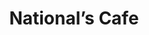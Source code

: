 ---
layout: place
title: "National’s Cafe"
permalink: /nevada/carson-city/national-s-cafe.html
stateAbbr: NV
stateName: Nevada
cityName: Carson City
seo:
  name: "National’s Cafe"
  type: Restaurant
  links: http://nationalscafesushi.com/
description: "National’s Cafe serves delicious sushi in Carson City, Nevada. Try fresh Japanese dishes for a great dining experience. "
place_id: ChIJ12fg4r0KmYARWw1sTH0Jj20
photos:
  - name: >-
      places/ChIJ12fg4r0KmYARWw1sTH0Jj20/photos/AeeoHcLT1yHbdXhms-j3NIWeH2wEIyJaie9q3Htla7qJAZAfaW7xgwyBf3wSu8sOYaW7AtM6Nq8rS2hSZ_5P-Ink-PNUJRro8LQ2RU3ZdksolsjaR3B1LXSkjwi8l_2tYUZSjKlTsJHUAZ5HEKoyNlaoo1EPaQbNH0tBqEwxxlQN5O0muOngACZg-zGXS-BZsyb3VTzFv_UjpdQufuJ1_x5i0xVezeAtGC6HhfvhQp3SJHUTC0Cx7V7X8gbRKf-BPZCDXsK5rcZ1uZ1EeAIw0e8dKtpgTn1UXPayTzxeL0PtS85Eyw
    widthPx: 1920
    heightPx: 1280
    authorAttributions:
      - displayName: National’s Cafe
        uri: https://maps.google.com/maps/contrib/113423670320343775318
        photoUri: >-
          https://lh3.googleusercontent.com/a-/ALV-UjXvnr7cjaDPwp9wYu5qO7XzL5FMVa5i3RcXVjseytbtXG6ZTkg=s100-p-k-no-mo
    flagContentUri: >-
      https://www.google.com/local/imagery/report/?cb_client=maps_api_places.places_api&image_key=!1e10!2sAF1QipMRQZGZqHeUDWMl_rtZSXd8TmdXIzUFzPivdTbq&hl=en-US
    googleMapsUri: >-
      https://www.google.com/maps/place//data=!3m4!1e2!3m2!1sAF1QipMRQZGZqHeUDWMl_rtZSXd8TmdXIzUFzPivdTbq!2e10!4m2!3m1!1s0x80990abde2e067d7:0x6d8f097d4c6c0d5b
  - name: >-
      places/ChIJ12fg4r0KmYARWw1sTH0Jj20/photos/AeeoHcL5DCj2r9aUFDDkYRTOK1d8nzoudmlPnh1ZeMvzSo9ziepxZHVkmscVknmm8OFp8ecQgv68Y3bpA3czoe3lOzbM2D4JsWSV6N54NyT6h4q_ymLUMRIP-KPdxIi74dC4dQgzpS6_ipSSHSh-MPeyAT5xI6nEDj-VqvBgpWrBk7Y9N_TikoSLba6jMoA70_wNZBqFUaat9UYQPXyIE_9vKgIbgyQDS9qiNwC1mEy44-x-45iZJ0n9oMZkmQ8CLGtgvlGfAeLQN2360I9MmmDpIIDKwdgfuQPZLVdzcfLY2mkNAoaIGsaSvYaM9ZB4wgV1DBLc9tgalqRMqjD_ioHAH37ohCo9cENXp9HQVxHaUOSEqEpBS1Bj_KebOWcROYA0t6eaA0L8lPmEELsQUX4KPGEUSPf5zvtZnwR8KrPa8avYDgWv
    widthPx: 3000
    heightPx: 4000
    authorAttributions:
      - displayName: Raven Raven
        uri: https://maps.google.com/maps/contrib/101276685865363102654
        photoUri: >-
          https://lh3.googleusercontent.com/a-/ALV-UjUR201ONOYz7Ewn8JrqSYiYY4oamj8q2b1DZJHVAK0oHeC_yXeHGQ=s100-p-k-no-mo
    flagContentUri: >-
      https://www.google.com/local/imagery/report/?cb_client=maps_api_places.places_api&image_key=!1e10!2sCIHM0ogKEICAgMCI9Ov9jQE&hl=en-US
    googleMapsUri: >-
      https://www.google.com/maps/place//data=!3m4!1e2!3m2!1sCIHM0ogKEICAgMCI9Ov9jQE!2e10!4m2!3m1!1s0x80990abde2e067d7:0x6d8f097d4c6c0d5b
  - name: >-
      places/ChIJ12fg4r0KmYARWw1sTH0Jj20/photos/AeeoHcKYUgi6PZqTD73AG11si2FrcADlZwuly98OuAkUo9c31yCLq1PtICVB8OMV4XdjIFmUsYC39LSwQZQ_hYjGenJpgimGG4ISUeFS-s6uJu6R8U82gihIXSaNFV5MOS6l_u9CKfzFJTisc2IjYFNsIRiWYoGvQwVgvQKSCrdnmegBbb0MgEY71q7kpeOxjUYUmi2D7b0APPagvEzBnJ3bS5ZDrKLrTn9Nvk-rLt0yBaCax6BYC9ACM-Fk7cg8cVEKbs_WLFCPliVcJSB-oAc3NfFZNwaNnEIzzmvj3OpuD9NpHw
    widthPx: 640
    heightPx: 960
    authorAttributions:
      - displayName: National’s Cafe
        uri: https://maps.google.com/maps/contrib/113423670320343775318
        photoUri: >-
          https://lh3.googleusercontent.com/a-/ALV-UjXvnr7cjaDPwp9wYu5qO7XzL5FMVa5i3RcXVjseytbtXG6ZTkg=s100-p-k-no-mo
    flagContentUri: >-
      https://www.google.com/local/imagery/report/?cb_client=maps_api_places.places_api&image_key=!1e10!2sAF1QipNduAB2lYcD_kFM6SSrm-t4RAJTbSVIFJgnF3FH&hl=en-US
    googleMapsUri: >-
      https://www.google.com/maps/place//data=!3m4!1e2!3m2!1sAF1QipNduAB2lYcD_kFM6SSrm-t4RAJTbSVIFJgnF3FH!2e10!4m2!3m1!1s0x80990abde2e067d7:0x6d8f097d4c6c0d5b
  - name: >-
      places/ChIJ12fg4r0KmYARWw1sTH0Jj20/photos/AeeoHcJS6Iw0bwAp5PMhu6Yj4NZ_bKXz55sfZmP9J27_C5uDI-u_7zqHsuMqk0YHP16YAZRs3BurA4uB19mp8CbRBXSEqNDeWZXkbegOCL4cfOUw1ISl_X7SxuWOSWidwr5Yuejn_3uWo6hk8uyDtGItQbdnlM9cXz_pY1krNc9X1ngFkLpS2BFx1LQH1UnNd4yCF_rRQVm697yvM_HG48IbH7s8n8wzXivLYFMY7A6rv2k787C9pHJhnuWh6ZINB5TCGAZwTk1N1vEH94QqJdR4MZQMYIS2G6gO6zpjkuoVdfL4cEqPpGtpgm5XrDj-yi3Q5rm8_212DlRn64mKuxQrH1Ph1e_E-31sKW6aBHzKECMyjCV9KnQs3N34oxPhul2Kx_-gmyDtqyXobGftGoYKnCMQUYgJJUA8Y3b7Pxo2M9TvBg
    widthPx: 4032
    heightPx: 3024
    authorAttributions:
      - displayName: Chris
        uri: https://maps.google.com/maps/contrib/117372540250033906492
        photoUri: >-
          https://lh3.googleusercontent.com/a-/ALV-UjUld9ufGxRiu-rOHC9JD9lmQSWMjKunBgy_sxorso0k9Int5OZc=s100-p-k-no-mo
    flagContentUri: >-
      https://www.google.com/local/imagery/report/?cb_client=maps_api_places.places_api&image_key=!1e10!2sCIHM0ogKEICAgIDeouqlHA&hl=en-US
    googleMapsUri: >-
      https://www.google.com/maps/place//data=!3m4!1e2!3m2!1sCIHM0ogKEICAgIDeouqlHA!2e10!4m2!3m1!1s0x80990abde2e067d7:0x6d8f097d4c6c0d5b
  - name: >-
      places/ChIJ12fg4r0KmYARWw1sTH0Jj20/photos/AeeoHcJ1PcGYfsrC8oG9RMeka4pKNZJ_cOK_Mhf4A7v1vftd-p1Cu9N-aRc-jelfIHZPs5TDnRqxe51XdraKbnAGuzknmn_qeWfm6XU1U43MkuqVXuCumUXdtMBaFF8I0hnZTwednviNWXg7L2KVj_3b_7Guc7hLIVJt9xYK9adyauBc6655sbpsgEc2X0GN37YLYzqbs3NrhNKcjBWoPMpbAUyl97KP18wai7ZxdGJnLZmJ4EXWyE-8WM6qwUVk19uHOdEU-3zU_O_dw-QWDCao72kQxW375aqiDakdbiIe6-i4E6FmRYs6P3Aso8Ele2r6DsQkmLqedkFFyBwFTq--awRGtfuFp8uWROLf7C8TjSL681B9x9WTGbJmdi2JHRNNbuIbN7rSrLpSvfb7lcixClVlfrsY2KczPqo-FaSvsmJm4Wg
    widthPx: 4032
    heightPx: 3024
    authorAttributions:
      - displayName: Chris
        uri: https://maps.google.com/maps/contrib/117372540250033906492
        photoUri: >-
          https://lh3.googleusercontent.com/a-/ALV-UjUld9ufGxRiu-rOHC9JD9lmQSWMjKunBgy_sxorso0k9Int5OZc=s100-p-k-no-mo
    flagContentUri: >-
      https://www.google.com/local/imagery/report/?cb_client=maps_api_places.places_api&image_key=!1e10!2sCIHM0ogKEICAgIDeouqlnAE&hl=en-US
    googleMapsUri: >-
      https://www.google.com/maps/place//data=!3m4!1e2!3m2!1sCIHM0ogKEICAgIDeouqlnAE!2e10!4m2!3m1!1s0x80990abde2e067d7:0x6d8f097d4c6c0d5b
  - name: >-
      places/ChIJ12fg4r0KmYARWw1sTH0Jj20/photos/AeeoHcKck7OnWNeL3DJeddt0utHX60FNloIKoHPGnGV1_X5Fl9hxay07M31k5ZR9Ne9AfoPIKZbgJkDcyhuZVqoVkYu2EEs75CdVTy85jqPQepJ7E4POizyPV0esf8rLfD3wqJ7AaveYI-mYYHIZHPTTCp_WrLbMlGO4KVm67NtrDe7uxnQkOI2n6kixQOAtG6VFHr-48eopfQCsqC8neUctwErj3LrM-Mk5JrMFDNSYk3kcwTR2vRxQOyy8OOcq2zjwMzKKKXmNZJE57BfxdoNjqQUXTChaZD8s19I1amp6GaIiPAfpPd7eEfzHOqG4SOwv3WvZ3WS9gsXzItjHWx4QSudLbRdjyDpr-T2tbQku1awZCwPllsBlEAF20bHxfcsiu8KxNxg23Z7m0MjSlTuYtACp-eWSwoxSdeh6NPO9nYvczA
    widthPx: 3629
    heightPx: 1908
    authorAttributions:
      - displayName: Marco Jaen
        uri: https://maps.google.com/maps/contrib/104349224949506414986
        photoUri: >-
          https://lh3.googleusercontent.com/a-/ALV-UjUrWQagDr_45Zm1Kd5Kmui2vhuMl7iBQtje5oM5HXwwjY6lC7MN=s100-p-k-no-mo
    flagContentUri: >-
      https://www.google.com/local/imagery/report/?cb_client=maps_api_places.places_api&image_key=!1e10!2sCIHM0ogKEICAgID-ormWDQ&hl=en-US
    googleMapsUri: >-
      https://www.google.com/maps/place//data=!3m4!1e2!3m2!1sCIHM0ogKEICAgID-ormWDQ!2e10!4m2!3m1!1s0x80990abde2e067d7:0x6d8f097d4c6c0d5b
  - name: >-
      places/ChIJ12fg4r0KmYARWw1sTH0Jj20/photos/AeeoHcJyiqp8LD0CpTXsgNIpEM8j-s-sIzd6_SOlFbOwl84zhnRceB4Ksuj4MLH8oZkfthiksof-4XnhoNghPTCSYkLGKMYBfce8NE3Zypf-PE0n6rWr4yBdTbTee-1YYeNMCkhMdY4CscMwku7nojuTwCiqF6MR8K2lnHb_5cpUNWawhPNvb3ramtjyXlotn6fmnXAS6dhMh5I4Oz4yw-DAOMnXXOcZ4Foagd6QFHohorTXdzdnNxD2H1mJ95FR5dpn02iBlbeOo53wAErdF1hF-zHSr_heRZsAvy6fI4mt-REB1Q
    widthPx: 640
    heightPx: 960
    authorAttributions:
      - displayName: National’s Cafe
        uri: https://maps.google.com/maps/contrib/113423670320343775318
        photoUri: >-
          https://lh3.googleusercontent.com/a-/ALV-UjXvnr7cjaDPwp9wYu5qO7XzL5FMVa5i3RcXVjseytbtXG6ZTkg=s100-p-k-no-mo
    flagContentUri: >-
      https://www.google.com/local/imagery/report/?cb_client=maps_api_places.places_api&image_key=!1e10!2sAF1QipNPaDEeKWzVUKMZq3tRlhMAn2oTe3spQJZapDpI&hl=en-US
    googleMapsUri: >-
      https://www.google.com/maps/place//data=!3m4!1e2!3m2!1sAF1QipNPaDEeKWzVUKMZq3tRlhMAn2oTe3spQJZapDpI!2e10!4m2!3m1!1s0x80990abde2e067d7:0x6d8f097d4c6c0d5b
  - name: >-
      places/ChIJ12fg4r0KmYARWw1sTH0Jj20/photos/AeeoHcINVwI5jDcT1wnwTW67v4NSoHs1cHWSCsduAzBdPK8cURMX5DFouzm7HhxPaj9pqdIMYp_3KMfNhVMfzV_h4INBKGGmAsvPsgS3XzIYbb0XrDFVd7YDzQo2WY-CIWB1Hmj8DGEoaD-3VS67zrSMFIL3EsCwM1r0joUOAcg3lvFuXR7xu7qbdOHrcU8AYXAfGDzcREC9SZem1wkVXd32dGOh9jpALWabPUbxbK4U2FONlbbDxsAmtwwVsYjefAuVtPraE1f6Gy86crMesL8ZThZwI1bJqBuv1MT98KeRm7_Uaw
    widthPx: 1280
    heightPx: 1920
    authorAttributions:
      - displayName: National’s Cafe
        uri: https://maps.google.com/maps/contrib/113423670320343775318
        photoUri: >-
          https://lh3.googleusercontent.com/a-/ALV-UjXvnr7cjaDPwp9wYu5qO7XzL5FMVa5i3RcXVjseytbtXG6ZTkg=s100-p-k-no-mo
    flagContentUri: >-
      https://www.google.com/local/imagery/report/?cb_client=maps_api_places.places_api&image_key=!1e10!2sAF1QipPqlDcqNubbECSltGiD-FNSJbAcrx69aNcLIgIx&hl=en-US
    googleMapsUri: >-
      https://www.google.com/maps/place//data=!3m4!1e2!3m2!1sAF1QipPqlDcqNubbECSltGiD-FNSJbAcrx69aNcLIgIx!2e10!4m2!3m1!1s0x80990abde2e067d7:0x6d8f097d4c6c0d5b
  - name: >-
      places/ChIJ12fg4r0KmYARWw1sTH0Jj20/photos/AeeoHcIsTj_hm1vpjrqdj7SDbuux78onfq9P3Ga439pbNBJn_0lZDryqdEKmSvq6BftckJq_mSM5tgUprhhyoEHgHqzEHGDjwCZy1BqunPC7YjK0K-sQTWi8Jc-tLAo-uyI7ApRrDhU5ubjXNw77ltzD2QuNg7wzFMJIEU32DjIHqljhuGikBokOdw-77Tuwz3AjMtohhRk8us9cwMKQ2Q-DoGqjRI-xhxi1TVUZizpqe2qGJ6YZd1Eb8hURg-HiUX5gV7PK1rV4dAW7hQSJloxLzrTme3ZTL7_SWDSBhDPR2GuVPw
    widthPx: 1280
    heightPx: 1920
    authorAttributions:
      - displayName: National’s Cafe
        uri: https://maps.google.com/maps/contrib/113423670320343775318
        photoUri: >-
          https://lh3.googleusercontent.com/a-/ALV-UjXvnr7cjaDPwp9wYu5qO7XzL5FMVa5i3RcXVjseytbtXG6ZTkg=s100-p-k-no-mo
    flagContentUri: >-
      https://www.google.com/local/imagery/report/?cb_client=maps_api_places.places_api&image_key=!1e10!2sAF1QipNkG2Vy2tPGFYkcil7DtVlbnJrVTKeM_ynKcl8y&hl=en-US
    googleMapsUri: >-
      https://www.google.com/maps/place//data=!3m4!1e2!3m2!1sAF1QipNkG2Vy2tPGFYkcil7DtVlbnJrVTKeM_ynKcl8y!2e10!4m2!3m1!1s0x80990abde2e067d7:0x6d8f097d4c6c0d5b
  - name: >-
      places/ChIJ12fg4r0KmYARWw1sTH0Jj20/photos/AeeoHcLGAY8RY1qwhCQtpBoigc2NC2XEctqZGet4aAspgeLKYAbztFky9Rf0KjeBsXFa55x2cAO_8xASZKriVQAkGn-qWorjAeAlh2tNByhQauMpk2LMLbEUaQMRxXIjmmVedz9x7655p4SuFj-3MgFVWl-H7C7_IM8s-CuBmEMMK4T9-Op6rdDKsw_L7aS5SjYXI_7LO-K0Ib4LwIMM0miex6Tcmchg-P1m8KSxfyM6kzn7KAnAiZaWM8SgWREkctvfnxIY1u98PIc2G-J_Vt4QBnPs98m7bl_bvmf9AHYYY-kLvw
    widthPx: 1280
    heightPx: 1920
    authorAttributions:
      - displayName: National’s Cafe
        uri: https://maps.google.com/maps/contrib/113423670320343775318
        photoUri: >-
          https://lh3.googleusercontent.com/a-/ALV-UjXvnr7cjaDPwp9wYu5qO7XzL5FMVa5i3RcXVjseytbtXG6ZTkg=s100-p-k-no-mo
    flagContentUri: >-
      https://www.google.com/local/imagery/report/?cb_client=maps_api_places.places_api&image_key=!1e10!2sAF1QipP5HETj7lnx5SD7WrGFLwNpKiqNxIMDNjqqm53s&hl=en-US
    googleMapsUri: >-
      https://www.google.com/maps/place//data=!3m4!1e2!3m2!1sAF1QipP5HETj7lnx5SD7WrGFLwNpKiqNxIMDNjqqm53s!2e10!4m2!3m1!1s0x80990abde2e067d7:0x6d8f097d4c6c0d5b
address: '444 E William St Suite #6, Carson City, NV 89701, USA'
street: '444 E William St Suite #6'
city: Carson City
state: NV
zip: '89701'
country: USA
neighborhood: null
latitude: '39.170734'
longitude: '-119.763521'
accessibility_options:
  wheelchairAccessibleParking: true
  wheelchairAccessibleEntrance: true
business_status: OPERATIONAL
name: National’s Cafe
google_maps_links:
  directionsUri: >-
    https://www.google.com/maps/dir//''/data=!4m7!4m6!1m1!4e2!1m2!1m1!1s0x80990abde2e067d7:0x6d8f097d4c6c0d5b!3e0
  placeUri: https://maps.google.com/?cid=7894539105561480539
  writeAReviewUri: >-
    https://www.google.com/maps/place//data=!4m3!3m2!1s0x80990abde2e067d7:0x6d8f097d4c6c0d5b!12e1
  reviewsUri: >-
    https://www.google.com/maps/place//data=!4m4!3m3!1s0x80990abde2e067d7:0x6d8f097d4c6c0d5b!9m1!1b1
  photosUri: >-
    https://www.google.com/maps/place//data=!4m3!3m2!1s0x80990abde2e067d7:0x6d8f097d4c6c0d5b!10e5
primary_type: Sushi Restaurant
opening_hours:
  regular: null
  current: null
secondary_opening_hours:
  regular:
    weekdayDescriptions: null
    type: null
  current:
    weekdayDescriptions: null
    type: null
phone: (775) 841-7377
price_level: null
price_range: $20 &ndash; $30
rating: '4.5'
rating_count: 153
website: http://nationalscafesushi.com/
reviews: null
parking_options: null
payment_options: null
allow_dogs: null
curbside_pickup: null
delivery: null
dine_in: null
good_for_children: null
good_for_groups: null
good_for_sports: null
live_music: null
menu_for_children: null
outdoor_seating: null
reservable: null
restroom: null
serves_beer: null
serves_breakfast: null
serves_brunch: null
serves_cocktails: null
serves_coffee: null
serves_dinner: null
serves_dessert: null
serves_lunch: null
serves_vegetarian_food: null
serves_wine: null
takeout: null
summary: null

---